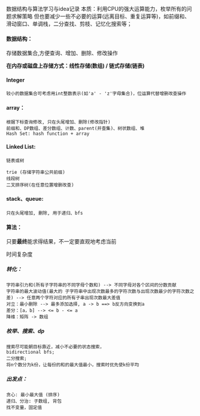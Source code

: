 数据结构与算法学习与idea记录
本质：利用CPU的强大运算能力，枚举所有的问题求解策略
但也要减少一些不必要的运算(远离目标、重复运算等)，如前缀和、滑动窗口、单调栈，二分查找、剪枝、记忆化搜索等；

#### 数据结构：

存储数据集合,方便查询、增加、删除、修改操作

**在内存或磁盘上存储方式：线性存储(数组) / 链式存储(链表)**

#### Integer

```
较小的数据集合可考虑用int整数表示(如'a' - 'z'字母集合)，位运算代替增删改查操作
```

#### array：
```
根据下标查询修改, 只在头尾增加、删除(修改指针)
前缀和、DP数组、差分数组、计数、parent(并查集)、树状数组、堆
Hash Set: hash function + array
```
#### Linked List:
```
​链表或树

trie (存储字符串公共前缀)
线段树
二叉排序树(在任意位置增删改查)
```
#### stack、queue:
```
只在头尾增加, 删除, 用于递归、bfs
```

#### 算法：

只要**最终**能求得结果，不一定要直观地考虑当前

时间复杂度

##### 转化：
```
字符串引力和(所有子字符串的不同字母个数和) --> 不同字母对各个区间的分数贡献
字符串的最大波动值(最大的 子字符串中出现次数最多的字符次数与出现次数最少的字符次数之差) --> 任意两个字符对应的所有子串出现次数最大差值
对立：最小删除 --> 最多添加选择, a -> b ==> b反方向变换到a
差分：[a，b] --> <= b - <= a
降维：矩阵 -> 数组
```
##### 枚举、搜索、dp
```
搜索尽可能朝目标靠近，减小不必要的状态搜索，
bidirectional bfs;
二分搜索;
将n个数分为k份，让每份的和的最大值最小，搜索时优先使k份平均
```
##### 出发点：
```
贪心: 最小最大值 (排序)
递归、分治: 子数组, 背包
找不变量，固定值
```
